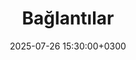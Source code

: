 ---
title: Bağlantılar
slug: "links"
date: 2025-07-26 15:30:00+0300
links:
  - title: GitHub
    description: GitHub is the world's largest software development platform.
    website: https://github.com
    image: https://github.githubassets.com/images/modules/logos_page/GitHub-Mark.png
menu:
    main: 
        weight: 6
        params:
            icon: link

comments: false
---